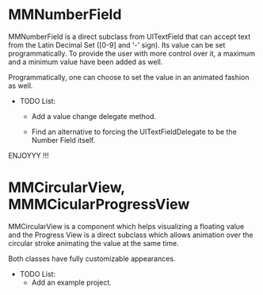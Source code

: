 MMNumberField
=============

MMNumberField is a direct subclass from UITextField that can accept text from the Latin Decimal Set ([0-9] and '-' sign).
Its value can be set programmatically. To provide the user with more control over it, a maximum and a minimum value have been added as well.

Programmatically, one can choose to set the value in an animated fashion as well.

- TODO List:

  - Add a value change delegate method.

  - Find an alternative to forcing the UITextFieldDelegate to be the Number Field itself.

ENJOYYY !!!

MMCircularView, MMMCicularProgressView
==============

MMCircularView is a component which helps visualizing a floating value and the Progress View is a direct subclass which allows animation over the circular stroke animating the value at the same time.

Both classes have fully customizable appearances.

- TODO List:
  - Add an example project.
